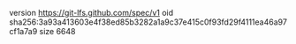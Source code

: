 version https://git-lfs.github.com/spec/v1
oid sha256:3a93a413603e4f38ed85b3282a1a9c37e415c0f93fd29f4111ea46a97cf1a7a9
size 6648
